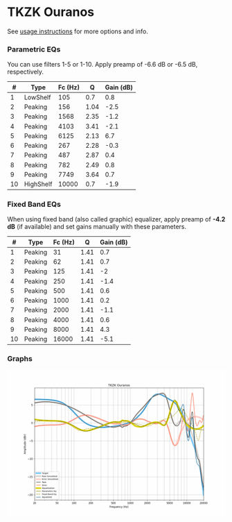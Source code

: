 # TKZK Ouranos
See [usage instructions](https://github.com/jaakkopasanen/AutoEq#usage) for more options and info.

### Parametric EQs
You can use filters 1-5 or 1-10. Apply preamp of -6.6 dB or -6.5 dB, respectively.

|   # | Type      |   Fc (Hz) |    Q |   Gain (dB) |
|-----|-----------|-----------|------|-------------|
|   1 | LowShelf  |       105 | 0.7  |         0.8 |
|   2 | Peaking   |       156 | 1.04 |        -2.5 |
|   3 | Peaking   |      1568 | 2.35 |        -1.2 |
|   4 | Peaking   |      4103 | 3.41 |        -2.1 |
|   5 | Peaking   |      6125 | 2.13 |         6.7 |
|   6 | Peaking   |       267 | 2.28 |        -0.3 |
|   7 | Peaking   |       487 | 2.87 |         0.4 |
|   8 | Peaking   |       782 | 2.49 |         0.8 |
|   9 | Peaking   |      7749 | 3.64 |         0.7 |
|  10 | HighShelf |     10000 | 0.7  |        -1.9 |

### Fixed Band EQs
When using fixed band (also called graphic) equalizer, apply preamp of **-4.2 dB** (if available) and set gains manually with these parameters.

|   # | Type    |   Fc (Hz) |    Q |   Gain (dB) |
|-----|---------|-----------|------|-------------|
|   1 | Peaking |        31 | 1.41 |         0.7 |
|   2 | Peaking |        62 | 1.41 |         0.7 |
|   3 | Peaking |       125 | 1.41 |        -2   |
|   4 | Peaking |       250 | 1.41 |        -1.4 |
|   5 | Peaking |       500 | 1.41 |         0.6 |
|   6 | Peaking |      1000 | 1.41 |         0.2 |
|   7 | Peaking |      2000 | 1.41 |        -1.1 |
|   8 | Peaking |      4000 | 1.41 |         0.6 |
|   9 | Peaking |      8000 | 1.41 |         4.3 |
|  10 | Peaking |     16000 | 1.41 |        -5.1 |

### Graphs
![](./TKZK%20Ouranos.png)
